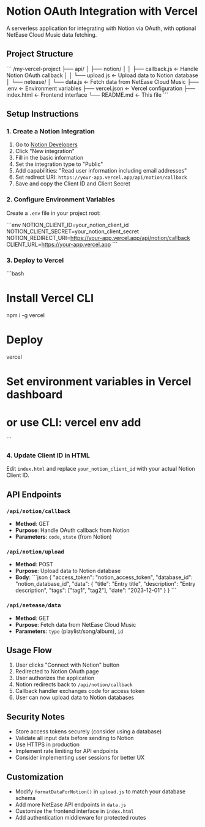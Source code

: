 # Notion OAuth Integration with Vercel

A serverless application for integrating with Notion via OAuth, with optional NetEase Cloud Music data fetching.

## Project Structure

\`\`\`
/my-vercel-project
├── api/
│   ├── notion/
│   │   ├── callback.js     ← Handle Notion OAuth callback
│   │   └── upload.js       ← Upload data to Notion database
│   └── netease/
│       └── data.js         ← Fetch data from NetEase Cloud Music
├── .env                   ← Environment variables
├── vercel.json            ← Vercel configuration
├── index.html             ← Frontend interface
└── README.md              ← This file
\`\`\`

## Setup Instructions

### 1. Create a Notion Integration

1. Go to [Notion Developers](https://www.notion.so/my-integrations)
2. Click "New integration"
3. Fill in the basic information
4. Set the integration type to "Public"
5. Add capabilities: "Read user information including email addresses"
6. Set redirect URI: `https://your-app.vercel.app/api/notion/callback`
7. Save and copy the Client ID and Client Secret

### 2. Configure Environment Variables

Create a `.env` file in your project root:

\`\`\`env
NOTION_CLIENT_ID=your_notion_client_id
NOTION_CLIENT_SECRET=your_notion_client_secret
NOTION_REDIRECT_URI=https://your-app.vercel.app/api/notion/callback
CLIENT_URL=https://your-app.vercel.app
\`\`\`

### 3. Deploy to Vercel

\`\`\`bash
# Install Vercel CLI
npm i -g vercel

# Deploy
vercel

# Set environment variables in Vercel dashboard
# or use CLI: vercel env add
\`\`\`

### 4. Update Client ID in HTML

Edit `index.html` and replace `your_notion_client_id` with your actual Notion Client ID.

## API Endpoints

### `/api/notion/callback`
- **Method**: GET
- **Purpose**: Handle OAuth callback from Notion
- **Parameters**: `code`, `state` (from Notion)

### `/api/notion/upload`
- **Method**: POST
- **Purpose**: Upload data to Notion database
- **Body**:
  \`\`\`json
  {
    "access_token": "notion_access_token",
    "database_id": "notion_database_id",
    "data": {
      "title": "Entry title",
      "description": "Entry description",
      "tags": ["tag1", "tag2"],
      "date": "2023-12-01"
    }
  }
  \`\`\`

### `/api/netease/data`
- **Method**: GET
- **Purpose**: Fetch data from NetEase Cloud Music
- **Parameters**: `type` (playlist/song/album), `id`

## Usage Flow

1. User clicks "Connect with Notion" button
2. Redirected to Notion OAuth page
3. User authorizes the application
4. Notion redirects back to `/api/notion/callback`
5. Callback handler exchanges code for access token
6. User can now upload data to Notion databases

## Security Notes

- Store access tokens securely (consider using a database)
- Validate all input data before sending to Notion
- Use HTTPS in production
- Implement rate limiting for API endpoints
- Consider implementing user sessions for better UX

## Customization

- Modify `formatDataForNotion()` in `upload.js` to match your database schema
- Add more NetEase API endpoints in `data.js`
- Customize the frontend interface in `index.html`
- Add authentication middleware for protected routes
